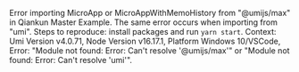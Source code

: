 Error importing MicroApp or MicroAppWithMemoHistory from "@umijs/max" in Qiankun Master Example. The same error occurs when importing from "umi". Steps to reproduce: install packages and run `yarn start`. Context: Umi Version v4.0.71, Node Version v16.17.1, Platform Windows 10/VSCode, Error: "Module not found: Error: Can't resolve '@umijs/max'" or "Module not found: Error: Can't resolve 'umi'".
